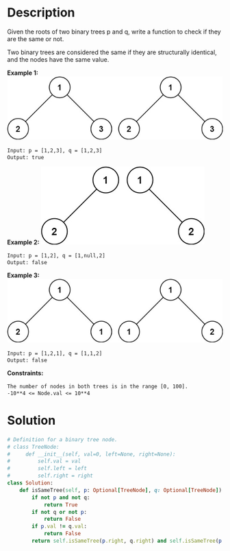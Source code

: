 # Description
Given the roots of two binary trees p and q, write a function to check if they are the same or not.

Two binary trees are considered the same if they are structurally identical, and the nodes have the same value.

**Example 1:**
![](https://github.com/JiayingLi0803/StrugglingLeetCode/blob/main/Figures/Problem100_1.jpeg)
```
Input: p = [1,2,3], q = [1,2,3]
Output: true
```
**Example 2:**
![](https://github.com/JiayingLi0803/StrugglingLeetCode/blob/main/Figures/Problem100_2.jpeg)
```
Input: p = [1,2], q = [1,null,2]
Output: false
```
**Example 3:**
![](https://github.com/JiayingLi0803/StrugglingLeetCode/blob/main/Figures/Problem100_3.jpeg)
```
Input: p = [1,2,1], q = [1,1,2]
Output: false
```
**Constraints:**
```
The number of nodes in both trees is in the range [0, 100].
-10**4 <= Node.val <= 10**4
```
# Solution
```ruby
# Definition for a binary tree node.
# class TreeNode:
#     def __init__(self, val=0, left=None, right=None):
#         self.val = val
#         self.left = left
#         self.right = right
class Solution:
    def isSameTree(self, p: Optional[TreeNode], q: Optional[TreeNode]) -> bool:
        if not p and not q:
            return True
        if not q or not p:
            return False
        if p.val != q.val:
            return False
        return self.isSameTree(p.right, q.right) and self.isSameTree(p.left, q.left)
```
